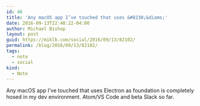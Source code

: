 ```yaml
---
id: 46
title: 'Any macOS app I’ve touched that uses &#8230;&diams;'
date: 2016-09-13T22:48:22-04:00
author: Michael Bishop
layout: post
guid: https://miklb.com/social/2016/09/13/82102/
permalink: /blog/2016/09/13/82102/
tags:
  - note
  - social
kind:
  - Note
---
```

<p>Any macOS app I’ve touched that uses Electron as foundation is completely hosed in my dev environment. Atom/VS Code and beta Slack so far.</p>